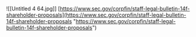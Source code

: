 

![[Untitled 4 64.jpg]]
[https://www.sec.gov/corpfin/staff-legal-bulletin-14f-shareholder-proposals](https://www.sec.gov/corpfin/staff-legal-bulletin-14f-shareholder-proposals "https://www.sec.gov/corpfin/staff-legal-bulletin-14f-shareholder-proposals")